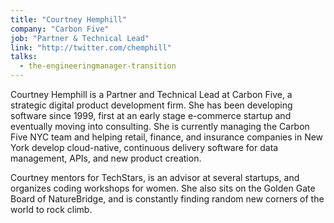 ```yaml
---
title: "Courtney Hemphill"
company: "Carbon Five"
job: "Partner & Technical Lead"
link: "http://twitter.com/chemphill"
talks:
  - the-engineeringmanager-transition
---
```


Courtney Hemphill is a Partner and Technical Lead at Carbon Five, a strategic digital product development firm. She has been developing software since 1999, first at an early stage e-commerce startup and eventually moving into consulting. She is currently managing the Carbon Five NYC team and helping retail, finance, and insurance companies in New York develop cloud-native, continuous delivery software for data management, APIs, and new product creation.

Courtney mentors for TechStars, is an advisor at several startups, and organizes coding workshops for women. She also sits on the Golden Gate Board of NatureBridge, and is constantly finding random new corners of the world to rock climb.
